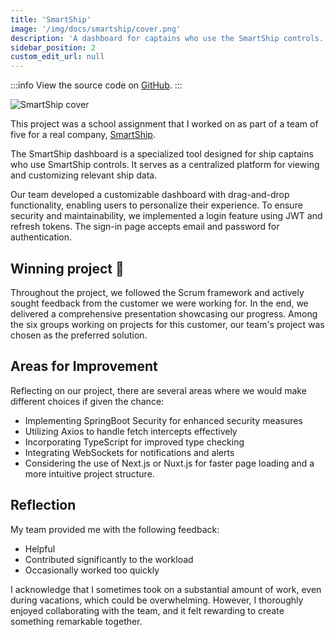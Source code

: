 ```yaml
---
title: 'SmartShip'
image: '/img/docs/smartship/cover.png'
description: 'A dashboard for captains who use the SmartShip controls.'
sidebar_position: 2
custom_edit_url: null
---
```


:::info
View the source code on [GitHub](https://github.com/dylanwe/smartship).
:::

![SmartShip cover](/img/docs/smartship/cover.png)

This project was a school assignment that I worked on as part of a team of five for a real company, [SmartShip](https://www.smart-ship.eu/).

The SmartShip dashboard is a specialized tool designed for ship captains who use SmartShip controls. It serves as a centralized platform for viewing and customizing relevant ship data.

Our team developed a customizable dashboard with drag-and-drop functionality, enabling users to personalize their experience. To ensure security and maintainability, we implemented a login feature using JWT and refresh tokens. The sign-in page accepts email and password for authentication.

## Winning project 🎉

Throughout the project, we followed the Scrum framework and actively sought feedback from the customer we were working for. In the end, we delivered a comprehensive presentation showcasing our progress. Among the six groups working on projects for this customer, our team's project was chosen as the preferred solution.

## Areas for Improvement

Reflecting on our project, there are several areas where we would make different choices if given the chance:

-   Implementing SpringBoot Security for enhanced security measures
-   Utilizing Axios to handle fetch intercepts effectively
-   Incorporating TypeScript for improved type checking
-   Integrating WebSockets for notifications and alerts
-   Considering the use of Next.js or Nuxt.js for faster page loading and a more intuitive project structure.

## Reflection

My team provided me with the following feedback:

-   Helpful
-   Contributed significantly to the workload
-   Occasionally worked too quickly

I acknowledge that I sometimes took on a substantial amount of work, even during vacations, which could be overwhelming. However, I thoroughly enjoyed collaborating with the team, and it felt rewarding to create something remarkable together.

